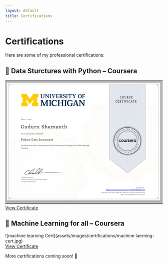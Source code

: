 ```yaml
---
layout: default
title: Certifications
---
```


# Certifications  

Here are some of my professional certifications:

## 📜 Data Sturctures with Python – Coursera  
![Python Cert](assets/images/certifications/python-cert.jpg)  
[View Certificate](https://www.coursera.org/account/accomplishments/verify/YZPY2YQCKL7Z)  

## 📜 Machine Learning for all – Coursera  
![machine learning Cert](assets/images/certifications/machine laerning-cert.jpg)  
[View Certificate](https://www.coursera.org/account/accomplishments/verify/CXBYPJP3X6VW)  

More certifications coming soon! 🚀  
